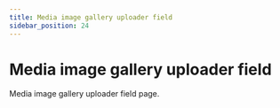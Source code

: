 ```yaml
---
title: Media image gallery uploader field
sidebar_position: 24
---
```


# Media image gallery uploader field

Media image gallery uploader field page.

